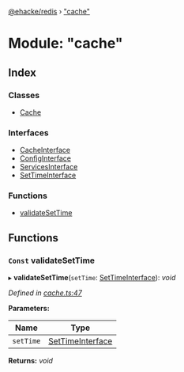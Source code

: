 [@ehacke/redis](../README.md) › ["cache"](_cache_.md)

# Module: "cache"

## Index

### Classes

* [Cache](../classes/_cache_.cache.md)

### Interfaces

* [CacheInterface](../interfaces/_cache_.cacheinterface.md)
* [ConfigInterface](../interfaces/_cache_.configinterface.md)
* [ServicesInterface](../interfaces/_cache_.servicesinterface.md)
* [SetTimeInterface](../interfaces/_cache_.settimeinterface.md)

### Functions

* [validateSetTime](_cache_.md#const-validatesettime)

## Functions

### `Const` validateSetTime

▸ **validateSetTime**(`setTime`: [SetTimeInterface](../interfaces/_cache_.settimeinterface.md)): *void*

*Defined in [cache.ts:47](https://github.com/ehacke/redis/blob/07fa980/cache.ts#L47)*

**Parameters:**

Name | Type |
------ | ------ |
`setTime` | [SetTimeInterface](../interfaces/_cache_.settimeinterface.md) |

**Returns:** *void*
